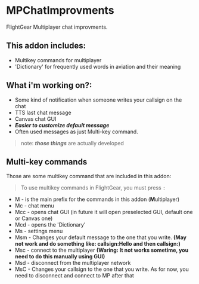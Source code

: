 # MPChatImprovments
FlightGear Multiplayer chat improvments.
## This addon includes:
- Multikey commands for multiplayer
- 'Dictionary' for frequently used words in aviation and their meaning

## What i'm working on?:

- Some kind of notification when someone writes your callsign on the chat
- TTS last chat message
- Canvas chat GUI
- ***Easier to customize default message***
- Often used messages as just Multi-key command.
> note: ***those things*** are actually developed

## Multi-key commands
Those are some multikey command that are included in this addon:
> To use multikey commands in FlightGear, you must press `:`
- M - is the main prefix for the commands in this addon (**M**ultiplayer)
- Mc - chat menu
- Mcc - opens chat GUI (in future it will open preselected GUI, default one or Canvas one)
- Mcd - opens the 'Dictionary'
- Ms - settings menu
- Msm<message> - Changes your default message to the one that you write. **(May not work and do something like: callsign:Hello and then callsign:<Message>)**
- Msc - connect to the multiplayer **(Waring: It not works sometime, you need to do this manually using GUI)**
- Msd - disconnect from the multiplayer network
- MsC<callsign> - Changes your callsign to the one that you write. As for now, you need to disconnect and connect to MP after that
 

